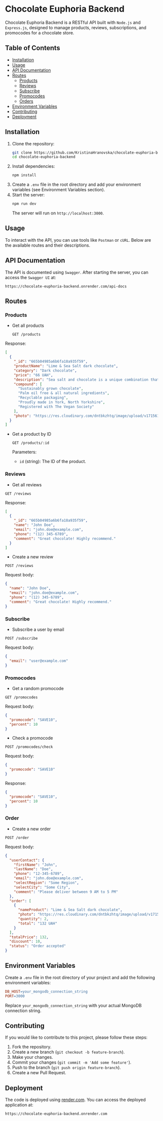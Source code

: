 # Chocolate Euphoria Backend

Chocolate Euphoria Backend is a RESTful API built with `Node.js` and `Express.js`, designed to manage products, reviews, subscriptions, and promocodes for a chocolate store.

## Table of Contents

- [Installation](#installation)
- [Usage](#usage)
- [API Documentation](#api-documentation)
- [Routes](#routes)
  - [Products](#products)
  - [Reviews](#reviews)
  - [Subscribe](#subscribe)
  - [Promocodes](#promocodes)
  - [Orders](#orders)
- [Environment Variables](#environment-variables)
- [Contributing](#contributing)
- [Deployment](#deployment)

## Installation

1. Clone the repository:
   ```bash
   git clone https://github.com/KristinaHranovska/chocolate-euphoria-backend.git
   cd chocolate-euphoria-backend
   ```
2. Install dependencies:
   ```bash
   npm install
   ```
3. Create a `.env` file in the root directory and add your environment variables (see Environment Variables section).
4. Start the server:
   ```bash
   npm run dev
   ```
   The server will run on `http://localhost:3000`.

## Usage

To interact with the API, you can use tools like `Postman` or `cURL`. Below are the available routes and their descriptions.

## API Documentation

The API is documented using `Swagger`. After starting the server, you can access the `Swagger UI` at:

```arduino
https://chocolate-euphoria-backend.onrender.com/api-docs
```

## Routes

### Products

- Get all products

  ```http
  GET /products
  ```

Response:

```json
[
  {
    "_id": "665b04985a6b6fa18a935f59",
    "productName": "Lime & Sea Salt dark chocolate",
    "category": "Dark chocolate",
    "price": "66 UAH",
    "description": "Sea salt and chocolate is a unique combination that has completely taken...",
    "compound": [
      "Sustainably grown chocolate",
      "Palm oil free & all natural ingredients",
      "Recyclable packaging",
      "Proudly made in York, North Yorkshire",
      "Registered with The Vegan Society"
    ],
    "photo": "https://res.cloudinary.com/dntbkzhtq/image/upload/v1715618947/limeAmdS..."
  }
]
```

- Get a product by ID

  ```http
  GET /products/:id
  ```

  Parameters:

  - `id` (string): The ID of the product.

### Reviews

- Get all reviews

```http
GET /reviews
```

Response:

```json
[
  {
    "_id": "665b04985a6b6fa18a935f59",
    "name": "John Doe",
    "email": "john.doe@example.com",
    "phone": "(12) 345-6789",
    "comment": "Great chocolate! Highly recommend."
  }
]
```

- Create a new review

```http
POST /reviews
```

Request body:

```json
{
  "name": "John Doe",
  "email": "john.doe@example.com",
  "phone": "(12) 345-6789",
  "comment": "Great chocolate! Highly recommend."
}
```

### Subscribe

- Subscribe a user by email

```http
POST /subscribe
```

Request body:

```json
{
  "email": "user@example.com"
}
```

### Promocodes

- Get a random promocode

```http
GET /promocodes
```

Request body:

```json
{
  "promocode": "SAVE10",
  "percent": 10
}
```

- Check a promocode

```http
POST /promocodes/check
```

Request body:

```json
{
  "promocode": "SAVE10"
}
```

Response:

```json
{
  "promocode": "SAVE10",
  "percent": 10
}
```

### Order

- Create a new order

```http
POST /order
```

Request body:

```json
{
  "userContact": {
    "firstName": "John",
    "lastName": "Doe",
    "phone": "12-345-6789",
    "email": "john.doe@example.com",
    "selectRegion": "Some Region",
    "selectCity": "Some City",
    "comment": "Please deliver between 9 AM to 5 PM"
  },
  "order": [
    {
      "nameProduct": "Lime & Sea Salt dark chocolate",
      "photo": "https://res.cloudinary.com/dntbkzhtq/image/upload/v1715618947/limeAmdS...",
      "quantity": 2,
      "total": "132 UAH"
    }
  ],
  "totalPrice": 132,
  "discount": 10,
  "status": "Order accepted"
}
```

## Environment Variables

Create a `.env` file in the root directory of your project and add the following environment variables:

```makefile
DB_HOST=your_mongodb_connection_string
PORT=3000
```

Replace `your_mongodb_connection_string` with your actual MongoDB connection string.

## Contributing

If you would like to contribute to this project, please follow these steps:

1. Fork the repository.
2. Create a new branch (`git checkout -b feature-branch`).
3. Make your changes.
4. Commit your changes (`git commit -m 'Add some feature'`).
5. Push to the branch (`git push origin feature-branch`).
6. Create a new Pull Request.

## Deployment

The code is deployed using [render.com](https://render.com/). You can access the deployed application at:

```arduino
https://chocolate-euphoria-backend.onrender.com
```
